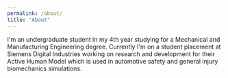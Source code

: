 ```yaml
---
permalink: /about/
title: "About"
---
```


I'm an undergraduate student in my 4th year studying for a Mechanical and Manufacturing Engineering degree. Currently I'm on a student placement at Siemens Digital Industries working on research and development for their Active Human Model which is used in automotive safety and general injury biomechanics simulations.
